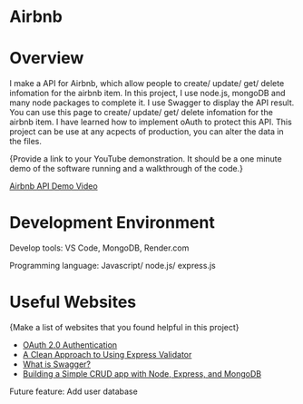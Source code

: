 # Airbnb
# Overview

I make a API for Airbnb, which allow people to create/ update/ get/ delete infomation for the airbnb item. In this project, 
I use node.js, mongoDB and many node packages to complete it. I use Swagger to display the API result. You can use this page 
to create/ update/ get/ delete infomation for the airbnb item. I have learned how to implement oAuth to protect this API.
This project can be use at any acpects of production, you can alter the data in the files.

{Provide a link to your YouTube demonstration.  It should be a one minute demo of the software running and a walkthrough of the code.}

[Airbnb API Demo Video](https://youtu.be/iVBRbtIcrxc)

# Development Environment

Develop tools: VS Code, MongoDB, Render.com

Programming language: Javascript/ node.js/ express.js

# Useful Websites

{Make a list of websites that you found helpful in this project}
* [OAuth 2.0 Authentication]([http://url.link.goes.here](https://auth0.com/resources/videos/platform-introduction-video-2020?utm_content=usauthentication-authenticationproviders-demovideo&utm_source=google&utm_campaign=amer_mult_usa_all_ciam-all_dg-ao_auth0_search_google_text_kw_utm2&utm_medium=cpc&utm_term=oauth-c&utm_id=aNK4z0000004GhIGAU&gad=1&gclid=CjwKCAjwv8qkBhAnEiwAkY-ahkdgNfJmyuGL9_7RLCKbPjRirFkaUr_Pf11ZOkvsX0qBW0fn-LDCzhoC2wMQAvD_BwE))
* [A Clean Approach to Using Express Validator]([http://url.link.goes.here](https://dev.to/nedsoft/a-clean-approach-to-using-express-validator-8go))
* [What is Swagger?](https://swagger.io/tools/open-source/getting-started/)
* [Building a Simple CRUD app with Node, Express, and MongoDB](https://zellwk.com/blog/crud-express-mongodb/)


Future feature:
Add user database
